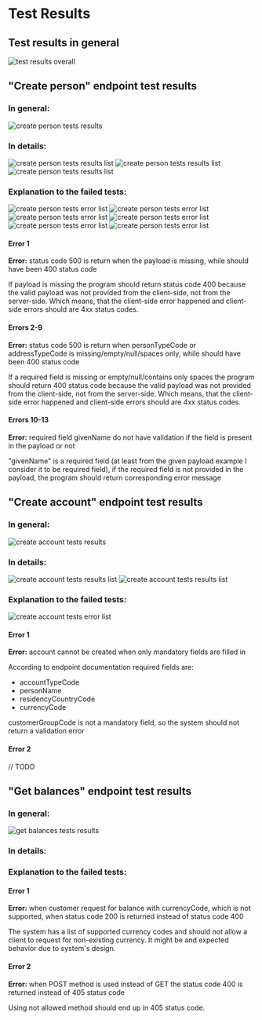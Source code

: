 # Test Results

## Test results in general
![test results overall](results_images/img.png)

## "Create person" endpoint test results
### In general:
![create person tests results](results_images/img_1.png)
### In details:
![create person tests results list](results_images/img_2.png)
![create person tests results list](results_images/img_3.png)
![create person tests results list](results_images/img_4.png)

### Explanation to the failed tests:
![create person tests error list](results_images/img_5.png)
![create person tests error list](results_images/img_6.png)
![create person tests error list](results_images/img_7.png)
![create person tests error list](results_images/img_8.png)
![create person tests error list](results_images/img_9.png)
![create person tests error list](results_images/img_10.png)

#### **Error 1**
**Error:** status code 500 is return when the payload is missing, while should have been 400 status code

If payload is missing the program should return status code 400 because the valid payload was not provided from the 
client-side, not from the server-side. Which means, that the client-side error happened and client-side errors should 
are 4xx status codes.


#### **Errors 2-9**
**Error:** status code 500 is return when personTypeCode or addressTypeCode is missing/empty/null/spaces only, while should have been 400 status code

If a required field is missing or empty/null/contains only spaces the program should return 400 status code
because the valid payload was not provided from the client-side, not from the server-side. Which means, that the client-side error happened and client-side errors should
are 4xx status codes.

#### **Errors 10-13**
**Error:** required field givenName do not have validation if the field is present in the payload or not

"givenName" is a required field (at least from the given payload example I consider it to be required field),
if the required field is not provided in the payload, the program should return corresponding error message

## "Create account" endpoint test results
### In general:
![create account tests results](img.png)
### In details:
![create account tests results list](img_1.png)
![create account tests results list](img_2.png)
### Explanation to the failed tests:
![create account tests error list](img_3.png)
#### **Error 1**
**Error:** account cannot be created when only mandatory fields are filled in

According to endpoint documentation required fields are:
* accountTypeCode
* personName
* residencyCountryCode
* currencyCode

customerGroupCode is not a mandatory field, so the system should not return a validation error

#### **Error 2**
// TODO


## "Get balances" endpoint test results
### In general:
![get balances tests results](img_4.png)
### In details:

### Explanation to the failed tests:

#### **Error 1**
**Error:** when customer request for balance with currencyCode, which is not supported, when status code 200 is returned 
instead of status code 400

The system has a list of supported currency codes and should not allow a client to request for non-existing currency. It 
might be and expected behavior due to system's design.

#### **Error 2**
**Error:** when POST method is used instead of GET the status code 400 is returned instead of 405 status code

Using not allowed method should end up in 405 status code.
